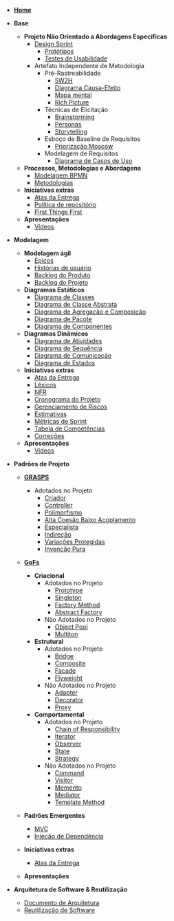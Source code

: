 - [**Home**](README.md)

- **Base**
  - **Projeto Não Orientado a Abordagens Específicas**
    - [Design Sprint](pages/fase_01/design_sprint.md)
      - [Protótipos](pages/fase_01/prototipoBaixaAltaFidelidade.md)
      - [Testes de Usabilidade](pages/fase_01/testes_usabilidade.md)
    - Artefato Independente de Metodologia
      - Pré-Rastreabilidade
        - [5W2H](pages/fase_01/5w2h.md)
        - [Diagrama Causa-Efeito](pages/fase_01/diagrama_causa_efeito.md)
        - [Mapa mental](pages/fase_01/mapa_mental.md)
        - [Rich Picture](pages/fase_01/richPicture.md)
      - Técnicas de Elicitação
        - [Brainstorming](pages/fase_01/brainstorming.md)
        - [Personas](pages/fase_01/personas.md)
        - [Storytelling](pages/fase_01/storytelling.md)
      - Esboço de Baseline de Requisitos
        - [Priorização Moscow](pages/fase_01/priorizacao_moscow.md)
      - Modelagem de Requisitos
        - [Diagrama de Casos de Uso](pages/fase_01/casos_de_uso.md)
  - **Processos, Metodologias e Abordagens**
    - [Modelagem BPMN](pages/fase_01/modelagem_bpmn.md)
    - [Metodologias](pages/fase_01/metodologias.md)
  - **Iniciativas extras**
    - [Atas da Entrega](_indiceReuniao.md)
    - [Política de repositório](pages/fase_01/iniciativasExtras/politica_repositorio.md)
    - [First Things First](pages/fase_01/iniciativasExtras/first_things_first.md)
  - **Apresentações**
    - [Vídeos](pages/fase_01/apresentacoes_base.md)

- **Modelagem**
  - **Modelagem ágil**
    - [Épicos](pages/fase_02/modelagem_agil/epicos.md)
    - [Histórias de usuário](pages/fase_02/modelagem_agil/historias_usuario.md)
    - [Backlog do Produto](pages/fase_02/modelagem_agil/backlog_produto.md)
    - [Backlog do Projeto](pages/fase_02/backlog_projeto.md)
  - **Diagramas Estáticos**
    - [Diagrama de Classes](pages/fase_02/diagrama_de_classes.md)
    - [Diagrama de Classe Abstrata](pages/fase_02/diagrama_de_classe_abstrata.md)
    - [Diagrama de Agregação e Composição](pages/fase_02/diagrama_de_agregacao_composicao.md)
    - [Diagrama de Pacote](pages/fase_02/diagrama_de_pacote.md)
    - [Diagrama de Componentes](pages/fase_02/diagrama_de_componentes.md)
  - **Diagramas Dinâmicos**
    - [Diagrama de Atividades](pages/fase_02/diagrama_de_atividade.md)
    - [Diagrama de Sequência](pages/fase_02/diagrama_de_sequencia.md)
    - [Diagrama de Comunicação](pages/fase_02/diagrama_comunicacao.md)
    - [Diagrama de Estados](pages/fase_02/diagrama_de_estados.md)
  - **Iniciativas extras**
    - [Atas da Entrega](_indiceReuniao2.md)
    - [Léxicos](pages/fase_02/iniciativasExtras/lexicos.md)
    - [NFR](pages/fase_01/nfr.md)
    - [Cronograma do Projeto](pages/fase_02/cronograma_do_projeto.md)
    - [Gerenciamento de Riscos](pages/fase_02/gerenciamento_de_riscos.md)
    - [Estimativas](pages/fase_02/iniciativasExtras/estimativas.md)
    - [Métricas de Sprint](pages/fase_02/iniciativasExtras/metricas_de_sprint.md)
    - [Tabela de Competências](pages/fase_02/iniciativasExtras/tabela_competencias.md)
    - [Correções](pages/fase_02/iniciativasExtras/correcoes.md)
  - **Apresentações**
    - [Vídeos](pages/fase_02/apresentacoes_modelagem.md)

- **Padrões de Projeto**
  - [**GRASPS**](pages/fase_03/introducao_GRASPS.md)
    - Adotados no Projeto
      - [Criador](pages/fase_03/grasp_criador.md)
      - [Controller](pages/fase_03/GRASP-Controller.md)
      - [Polimorfismo](pages/fase_03/grasp_polimorfismo.md)
      - [Alta Coesão Baixo Acoplamento](pages/fase_03/grasp_altacoesao_baixoacoplamento.md)
      - [Especialista](pages/fase_03/grasp_especialista.md)
      - [Indireção](pages/fase_03/GRASP_indirecao.md)
      - [Variações Protegidas](pages/fase_03/grasp_variacoes_protegidas.md)
      - [Invenção Pura](pages/fase_03/invencao_pura.md)
    
  - [**GoFs**](pages/fase_03/introducao_GOFS.md)
    - **Criacional**
      - Adotados no Projeto
        - [Prototype](pages/fase_03/gof_criacional_prototype.md)
        - [Singleton](pages/fase_03/gofSingleton.md)
        - [Factory Method](pages/fase_03/gof_factory_method.md)
        - [Abstract Factory](pages/fase_03/GOF_criacional_abstract_factory.md)
      - Não Adotados no Projeto
        - [Object Pool](pages/fase_03/GOF-Object-Pool.md)
        - [Multiton](pages/fase_03/GOF-multiton.md)
    - **Estrutural**
      - Adotados no Projeto
        - [Bridge](pages/fase_03/GOF_estrutural_bridge.md)
        - [Composite](pages/fase_03/composite.md)
        - [Facade](pages/fase_03/GOF-facade.md)
        - [Flyweight](pages/fase_03/gof_flyweight.md)
      - Não Adotados no Projeto
        - [Adapter](pages/fase_03/GOF-Adapter.md)
        - [Decorator](pages/fase_03/gof-decorator.md)
        - [Proxy](pages/fase_03/gof_estrutural_proxy.md)
    - **Comportamental**
      - Adotados no Projeto
        - [Chain of Responsibility](pages/fase_03/GOF_comportamental_chain_of_responsibility.md)
        - [Iterator](pages/fase_03/GOF-iterator.md)
        - [Observer](pages/fase_03/gofObserver.md)
        - [State](pages/fase_03/gof_state.md)
        - [Strategy](pages/fase_03/gof_strategy.md)
      - Não Adotados no Projeto
        - [Command](pages/fase_03/gof_comportamental_command.md)
        - [Visitor](pages/fase_03/gof_visitor.md)
        - [Memento](pages/fase_03/gof_memento.md)
        - [Mediator](pages/fase_03/gofMediator.md)
        - [Template Method](pages/fase_03/template-method.md)
  - **Padrões Emergentes**
    - [MVC](pages/fase_03/mvc.md)
    - [Injeção de Dependência](pages/fase_03/injecao_de_dependencia.md) 
  - **Iniciativas extras**
    - [Atas da Entrega](_indiceReuniao4.md)
  - **Apresentações**

- **Arquitetura de Software & Reutilização**
  - [Documento de Arquitetura](pages/fase_04/documento_de_arquitetura.md)
  - [Reutilização de Software](pages/fase_04/reutilizacao_de_software.md)
